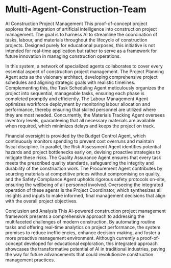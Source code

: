 # Multi-Agent-Construction-Team

AI Construction Project Management
This proof-of-concept project explores the integration of artificial intelligence into construction project management. The goal is to harness AI to streamline the coordination of tasks, labour, and materials throughout the lifecycle of construction projects. Designed purely for educational purposes, this initiative is not intended for real-time application but rather to serve as a framework for future innovation in managing construction operations.

In this system, a network of specialized agents collaborates to cover every essential aspect of construction project management. The Project Planning Agent acts as the visionary architect, developing comprehensive project schedules and aligning strategic goals with realistic timelines. Complementing this, the Task Scheduling Agent meticulously organizes the project into sequential, manageable tasks, ensuring each phase is completed promptly and efficiently. The Labour Management Agent optimizes workforce deployment by monitoring labour allocation and performance, thereby ensuring that skilled personnel are utilized where they are most needed. Concurrently, the Materials Tracking Agent oversees inventory levels, guaranteeing that all necessary materials are available when required, which minimizes delays and keeps the project on track.

Financial oversight is provided by the Budget Control Agent, which continuously monitors spending to prevent cost overruns and maintain fiscal discipline. In parallel, the Risk Assessment Agent identifies potential hazards and project bottlenecks early on, devising proactive strategies to mitigate these risks. The Quality Assurance Agent ensures that every task meets the prescribed quality standards, safeguarding the integrity and durability of the construction work. The Procurement Agent contributes by sourcing materials at competitive prices without compromising on quality, and the Safety Compliance Agent upholds rigorous safety protocols on-site, ensuring the wellbeing of all personnel involved. Overseeing the integrated operation of these agents is the Project Coordinator, which synthesizes all insights and inputs to make informed, final management decisions that align with the overall project objectives.

Conclusion and Analysis
This AI-powered construction project management framework presents a comprehensive approach to addressing the multifaceted challenges of modern construction. By automating routine tasks and offering real-time analytics on project performance, the system promises to reduce inefficiencies, enhance decision-making, and foster a more proactive management environment. Although currently a proof-of-concept developed for educational exploration, this integrated approach showcases the transformative potential of AI in traditional industries, paving the way for future advancements that could revolutionize construction management practices.